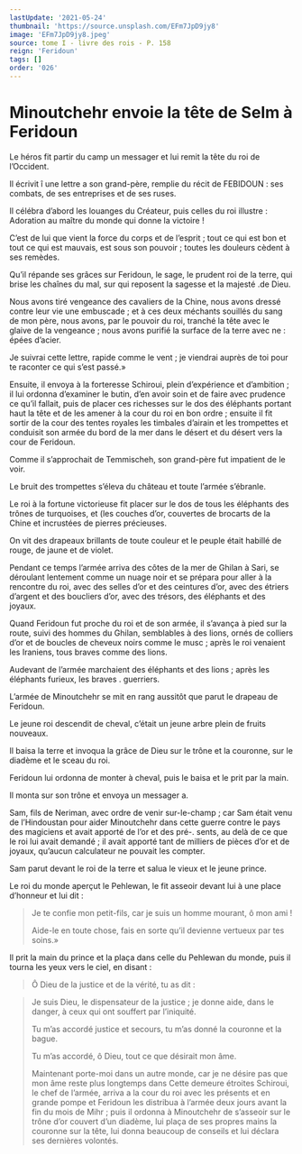 ```yaml
---
lastUpdate: '2021-05-24'
thumbnail: 'https://source.unsplash.com/EFm7JpD9jy8'
image: 'EFm7JpD9jy8.jpeg'
source: tome I - livre des rois - P. 158
reign: 'Feridoun'
tags: []
order: '026'
---
```


# Minoutchehr envoie la tête de Selm à Feridoun

Le héros fit partir du camp un messager et lui remit la tête du roi de l’Occident.

Il écrivit î
une lettre a son grand-père, remplie du récit de FEBIDOUN : ses combats, de ses entreprises et de ses ruses.

Il célébra d’abord les louanges du Créateur, puis celles du roi illustre : Adoration au maître du monde qui donne la victoire !

C’est de lui que vient la force du corps et de l’esprit ; tout ce qui est bon et tout ce qui est mauvais, est sous son pouvoir ; toutes les douleurs cèdent à ses remèdes.

Qu’il répande ses grâces sur Feridoun, le sage, le prudent roi de la terre, qui brise les chaînes du mal, sur qui reposent la sagesse et la majesté .de Dieu.

Nous avons tiré vengeance des cavaliers de la Chine, nous avons dressé contre leur vie une embuscade ; et à ces deux méchants souillés du sang de mon père, nous avons, par le pouvoir du roi, tranché la tête avec le glaive de la vengeance ; nous avons purifié la surface de la terre avec ne : épées d’acier.

Je suivrai cette lettre, rapide comme le vent ; je viendrai auprès de toi pour te raconter ce qui s’est passé.»

Ensuite, il envoya à la forteresse Schiroui, plein d’expérience et d’ambition ; il lui ordonna d’examiner le butin, d’en avoir soin et de faire avec prudence ce qu’il fallait, puis de placer ces richesses sur le dos des éléphants portant haut la tête et de les amener à la cour du roi en bon ordre ; ensuite il fit sortir de la cour des tentes royales les timbales d’airain et les trompettes et conduisit son armée du bord de la mer dans le désert et du désert vers la cour de Feridoun.

Comme il s’approchait de Temmischeh, son grand-père fut impatient de le voir.

Le bruit des trompettes s’éleva du château et toute l’armée s’ébranle.

Le roi à la fortune victorieuse fit placer sur le dos de tous les éléphants des trônes de turquoises, et
(les couches d’or, couvertes de brocarts de la Chine et incrustées de pierres précieuses.

On vit des drapeaux brillants de toute couleur et le peuple était habillé de rouge, de jaune et de violet.

Pendant ce temps l’armée arriva des côtes de la mer de Ghilan à Sari, se déroulant lentement comme un nuage noir et se prépara pour aller à la rencontre du roi, avec des selles d’or et des ceintures d’or, avec des étriers d’argent et des boucliers d’or, avec des trésors, des éléphants et des joyaux.

Quand Feridoun fut proche du roi et de son armée, il s’avança à pied sur la route, suivi des hommes du Ghilan, semblables à des lions, ornés de colliers d’or et de boucles de cheveux noirs comme le musc ; après le roi venaient les Iraniens, tous braves comme des lions.

Audevant de l’armée marchaient des éléphants et des lions ; après les éléphants furieux, les braves . guerriers.

L’armée de Minoutchehr se mit en rang aussitôt que parut le drapeau de Feridoun.

Le jeune roi descendit de cheval, c’était un jeune arbre plein de fruits nouveaux.

Il baisa la terre et invoqua la grâce de Dieu sur le trône et la couronne, sur le diadème et le sceau du roi.

Feridoun lui ordonna de monter à cheval, puis le baisa et le prit par la main.

Il monta sur son trône et envoya un messager a.

Sam, fils de Neriman, avec ordre de venir sur-le-champ ; car Sam était venu de l’Hindoustan pour aider Minoutchehr dans cette guerre contre le pays des magiciens et avait apporté de l’or et des pré-.
sents, au delà de ce que le roi lui avait demandé ; il avait apporté tant de milliers de pièces d’or et de joyaux, qu’aucun calculateur ne pouvait les compter.

Sam parut devant le roi de la terre et salua le vieux et le jeune prince.

Le roi du monde aperçut le Pehlewan, le fit asseoir devant lui à une place d’honneur et lui dit :

> Je te confie mon petit-fils, car je suis un homme mourant, ô mon ami !
>
> Aide-le en toute chose, fais en sorte qu’il devienne vertueux par tes soins.»

Il prit la main du prince et la plaça dans celle du Pehlewan du monde, puis il tourna les yeux vers le ciel, en disant :

> Ô Dieu de la justice et de la vérité, tu as dit :

> Je suis Dieu, le dispensateur de la justice ; je donne aide, dans le danger, à ceux qui ont souffert par l’iniquité.
>
> Tu m’as accordé justice et secours, tu m’as donné la couronne et la bague.
>
> Tu m’as accordé, ô
Dieu, tout ce que désirait mon âme.
>
> Maintenant porte-moi dans un autre monde, car je ne désire pas que mon âme reste plus longtemps dans Cette demeure étroites Schiroui, le chef de l’armée, arriva a la cour du roi avec les présents et en grande pompe et Feridoun les distribua à l’armée deux jours avant la fin du mois de Mihr ; puis il ordonna à Minoutchehr de s’asseoir sur le trône d’or couvert d’un diadème, lui plaça de ses propres mains la couronne sur la tête, lui donna beaucoup de conseils et lui déclara ses dernières volontés.
